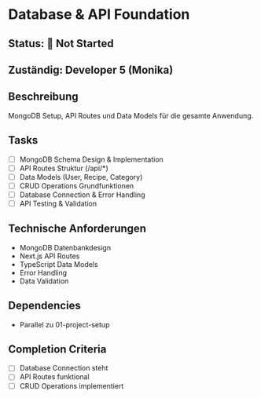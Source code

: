 # Database & API Foundation

## Status: 🔄 Not Started

## Zuständig: Developer 5 (Monika)

## Beschreibung
MongoDB Setup, API Routes und Data Models für die gesamte Anwendung.

## Tasks
- [ ] MongoDB Schema Design & Implementation
- [ ] API Routes Struktur (/api/*)
- [ ] Data Models (User, Recipe, Category)
- [ ] CRUD Operations Grundfunktionen
- [ ] Database Connection & Error Handling
- [ ] API Testing & Validation

## Technische Anforderungen
- MongoDB Datenbankdesign
- Next.js API Routes
- TypeScript Data Models
- Error Handling
- Data Validation

## Dependencies
- Parallel zu 01-project-setup

## Completion Criteria
- [ ] Database Connection steht
- [ ] API Routes funktional
- [ ] CRUD Operations implementiert
